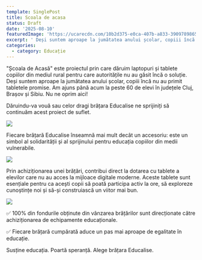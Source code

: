 ```yaml
---
template: SinglePost
title: Scoala de acasa
status: Draft
date: '2025-08-10'
featuredImage: 'https://ucarecdn.com/10b2d375-e0ca-407b-a833-3909789865bb/'
excerpt: ' Deși suntem aproape la jumătatea anului școlar, copiii încă nu au primit tabletele promise. '
categories:
  - category: Educație
---
```





"Școala de Acasă" este proiectul prin care dăruim laptopuri și tablete copiilor din mediul rural pentru care autoritățile nu au găsit încă o soluție. Deși suntem aproape la jumătatea anului școlar, copiii încă nu au primit tabletele promise. Am ajuns până acum la peste 60 de elevi în județele Cluj, Brașov și Sibiu. Nu ne oprim aici!

 Dăruindu-va vouă sau celor dragi brățara Educalise ne sprijiniți să continuăm acest proiect de suflet.

![](https://ucarecdn.com/ae4bc295-9a1c-4355-ac82-f8368ad5aa78/)

Fiecare brățară Educalise înseamnă mai mult decât un accesoriu: este un simbol al solidarității și al sprijinului pentru educația copiilor din medii vulnerabile.



![](https://ucarecdn.com/26284930-787c-462d-b928-04e665760b11/)

Prin achiziționarea unei brățări, contribui direct la dotarea cu tablete a elevilor care nu au acces la mijloace digitale moderne. Aceste tablete sunt esențiale pentru ca acești copii să poată participa activ la ore, să exploreze cunoștințe noi și să-și construiască un viitor mai bun.

![](https://ucarecdn.com/811aca09-00d4-4837-b245-4ff0b56c7dd9/)

✅ 100% din fondurile obținute din vânzarea brățărilor sunt direcționate către achiziționarea de echipamente educaționale.

✅ Fiecare brățară cumpărată aduce un pas mai aproape de egalitate în educație.



Susține educația. Poartă speranță. Alege brățara Educalise.
